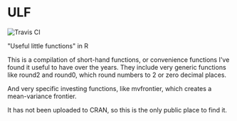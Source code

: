 ULF
===
![Travis CI ](https://travis-ci.org/bestdan/ULF.svg?branch=master)


"Useful little functions" in R

This is a compilation of short-hand functions, or convenience functions I've found it useful to have over the years. 
They include very generic functions like round2 and round0, which round numbers to 2 or zero decimal places. 

And very specific investing functions, like mvfrontier, which creates a mean-variance frontier. 

It has not been uploaded to CRAN, so this is the only public place to find it. 
